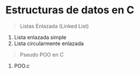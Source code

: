 # Estructuras de datos en C

> Listas Enlazada (Linked List)
  1. Lista enlazada simple
  2. Lista circularmente enlazada
 
> Pseudo POO en C
  1. POO.c
  
